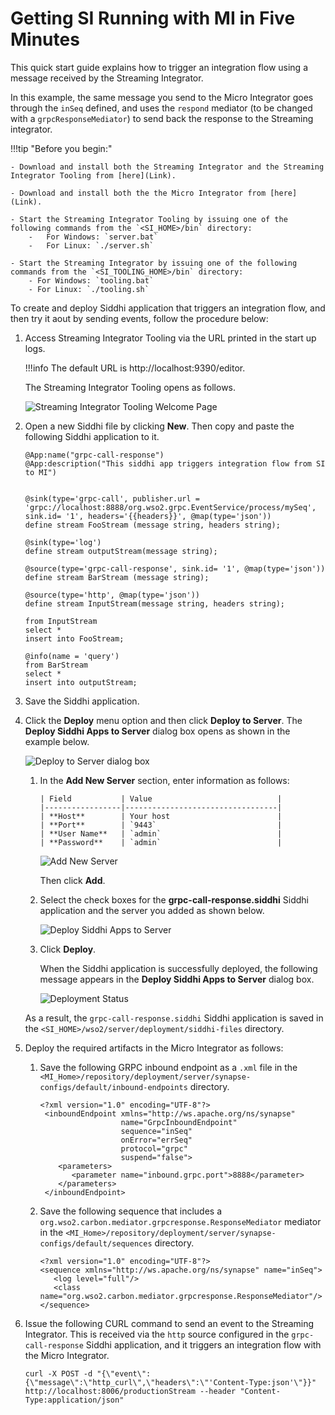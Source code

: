 # Getting SI Running with MI in Five Minutes

This quick start guide explains how to trigger an integration flow using a message received by the Streaming Integrator.

In this example, the same message you send to the Micro Integrator goes through the `inSeq` defined, and uses the `respond` mediator (to be changed with a `grpcResponseMediator`) to send back the response to the Streaming integrator.

!!!tip "Before you begin:"

    - Download and install both the Streaming Integrator and the Streaming Integrator Tooling from [here](Link).

    - Download and install both the the Micro Integrator from [here](Link).

    - Start the Streaming Integrator Tooling by issuing one of the following commands from the `<SI_HOME>/bin` directory:
        -   For Windows: `server.bat`
        -   For Linux: `./server.sh`

    - Start the Streaming Integrator by issuing one of the following commands from the `<SI_TOOLING_HOME>/bin` directory:
        - For Windows: `tooling.bat`
        - For Linux: `./tooling.sh`

To create and deploy Siddhi application that triggers an integration flow, and then try it aout by sending events, follow the procedure below:

1. Access Streaming Integrator Tooling via the URL printed in the start up logs.

    !!!info
        The default URL is http://localhost:9390/editor.

    The Streaming Integrator Tooling opens as follows.

    ![Streaming Integrator Tooling Welcome Page](../images/getting-si-run-with-mi/Welcome-Page.png)

2. Open a new Siddhi file by clicking **New**. Then copy and paste the following Siddhi application to it.

    ```
    @App:name("grpc-call-response")
    @App:description("This siddhi app triggers integration flow from SI to MI")


    @sink(type='grpc-call', publisher.url = 'grpc://localhost:8888/org.wso2.grpc.EventService/process/mySeq', sink.id= '1', headers='{{headers}}', @map(type='json'))
    define stream FooStream (message string, headers string);

    @sink(type='log')
    define stream outputStream(message string);

    @source(type='grpc-call-response', sink.id= '1', @map(type='json'))
    define stream BarStream (message string);

    @source(type='http', @map(type='json'))
    define stream InputStream(message string, headers string);

    from InputStream
    select *
    insert into FooStream;

    @info(name = 'query')
    from BarStream
    select *
    insert into outputStream;
    ```

3. Save the Siddhi application.

4. Click the **Deploy** menu option and then click **Deploy to Server**. The **Deploy Siddhi Apps to Server** dialog box opens as shown in the example below.

    ![Deploy to Server dialog box](../images/getting-si-run-with-mi/deploy-to-server-dialog-box.png)

    1. In the **Add New Server** section, enter information as follows:

           | Field           | Value                            |
           |-----------------|----------------------------------|
           | **Host**        | Your host                        |
           | **Port**        | `9443`                           |
           | **User Name**   | `admin`                          |
           | **Password**    | `admin`                          |


        ![Add New Server](../images/getting-si-run-with-mi/add-new-server.png)

        Then click **Add**.

    2. Select the check boxes for the **grpc-call-response.siddhi** Siddhi application and the server you added as shown below.

        ![Deploy Siddhi Apps to Server](../images/getting-si-run-with-mi/select-siddhi-app-and-server.png)

    3. Click **Deploy**.

        When the Siddhi application is successfully deployed, the following message appears in the **Deploy Siddhi Apps to Server** dialog box.

        ![Deployment Status](../images/getting-si-run-with-mi/siddhi-application-deployment-status.png)

    As a result, the `grpc-call-response.siddhi` Siddhi application is saved in the `<SI_HOME>/wso2/server/deployment/siddhi-files` directory.

5. Deploy the required artifacts in the Micro Integrator as follows:

    1. Save the following GRPC inbound endpoint  as a `.xml` file in the `<MI_Home>/repository/deployment/server/synapse-configs/default/inbound-endpoints` directory.

        ```
        <?xml version="1.0" encoding="UTF-8"?>
         <inboundEndpoint xmlns="http://ws.apache.org/ns/synapse"
                          name="GrpcInboundEndpoint"
                          sequence="inSeq"
                          onError="errSeq"
                          protocol="grpc"
                          suspend="false">
            <parameters>
               <parameter name="inbound.grpc.port">8888</parameter>
            </parameters>
         </inboundEndpoint>
         ```

    2. Save the following sequence that includes a `org.wso2.carbon.mediator.grpcresponse.ResponseMediator` mediator in the `<MI_Home>/repository/deployment/server/synapse-configs/default/sequences` directory.

        ```
        <?xml version="1.0" encoding="UTF-8"?>
        <sequence xmlns="http://ws.apache.org/ns/synapse" name="inSeq">
           <log level="full"/>
           <class name="org.wso2.carbon.mediator.grpcresponse.ResponseMediator"/>
        </sequence>

        ```


6. Issue the following CURL command to send an event to the Streaming Integrator. This is received via the `http` source configured in the `grpc-call-response` Siddhi application, and it triggers an integration flow with the Micro Integrator.

    `curl -X POST -d "{\"event\":{\"message\":\"http_curl\",\"headers\":\"'Content-Type:json'\"}}" http://localhost:8006/productionStream --header "Content-Type:application/json"`